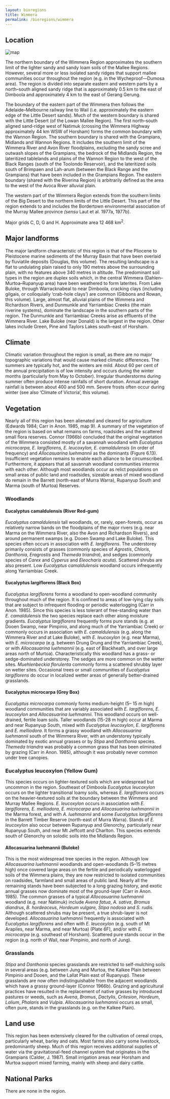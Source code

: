 ```yaml
---
layout: bioregions
title: Wimmera
permalink: /bioregions/wimmera
---
```


## Location
![map](http://data.rbg.vic.gov.au/geoserver/vicflora/wms?service=WMS&version=1.1.0&request=GetMap&layers=vicflora:vic_boundaries,vicflora:vicflora_bioregion&styles=polygon,red_polygon&bbox=140.96179,-39.19847,149.97651,-33.98057&width=480&height=278&srs=EPSG:4326&format=image%2Fsvg&cql_filter=INCLUDE;sub_name_7%20IN%20(%27Wimmera%27))

The northern boundary of the Wimmera Region approximates the southern limit of the lighter sandy and sandy loam soils of the Mallee Regions. However, several more or less isolated sandy ridges that support mallee communities occur throughout the region (e.g. in the Wycheproof—Dumosa area). The region is divided into separate eastern and western parts by a north–south aligned sandy ridge that is approximately 0.5 km to the east of Dimboola and approximately 4 km to the east of Gerang Gerung.

The boundary of the eastern part of the Wimmera then follows the Adelaide–Melbourne railway line to Wail (i.e. approximately the eastern edge of the Little Desert sands). Much of the western boundary is shared with the Little Desert (of the Lowan Mallee Region). The first north–south aligned sand-ridge west of Natimuk (crossing the Wimmera Highway approximately 44 km WSW of Horsham) forms the common boundary with the Wannon Region. The southern boundary is shared with the Grampians, Midlands and Wannon Regions. It includes the southern limit of the Wimmera River and Avon River floodplains, excluding the sandy scree and outwash slopes of the Grampians, the bedrock of the Midlands Region, the lateritized tablelands and plains of the Wannon Region to the west of the Black Ranges (south of the Toolondo Reservoir), and the lateritized soils south of Brimpaen and Lah-arum (between the Black Range and the Grampians) that have been included in the Grampians Region. The eastern boundary (shared with the Riverina Region) is arbitrarily defined as the area to the west of the Avoca River alluvial plain.

The western part of the Wimmera Region extends from the southern limits of the Big Desert to the northern limits of the Little Desert. This part of the region extends to and includes the Bordertown environmental association of the Murray Mallee province *(sensu* Laut et al. 1977a, 1977b).

Major grids C, D, G and H. Approximate area 12 468 km<sup>2</sup>.

## Major landforms
The major landform characteristic of this region is that of the Pliocene to Pleistocene marine sediments of the Murray Basin that have been overlaid by fluviatile deposits (Douglas, this volume). The resulting landscape is a flat to undulating plain raised to only 190 metres above the surrounding plain, with no features above 340 metres in altitude. The predominant soil types in the region are duplex soils which, in the central Wimmera (Dahlen–Murtoa–Rupanyup area) have been weathered to form laterites. From Lake Buloke, through Warracknabeal to near Dimboola, cracking clays (including gilgais, or colloquially ‘crab-hole clays’) are common (Gibbons and Rowan, this volume). Large, almost flat, alluvial plains of the Wimmera and Richardson Rivers, and Dunmunkle and Yarriambiac Creeks (the main riverine systems), dominate the landscape in the southern parts of the region. The Dunmunkle and Yarriambiac Creeks arise as effluents of the Wimmera River. Lake Buloke (near Donald) is the largest in the region. Other lakes include Green, Pine and Taylors Lakes south-east of Horsham.

## Climate
Climatic variation throughout the region is small, as there are no major topographic variations that would cause marked climatic differences. The summers are typically hot, and the winters are mild. About 60 per cent of the annual precipitation is of low intensity and occurs during the winter months (particularly from May to October). Irregular thunderstorms during summer often produce intense rainfalls of short duration. Annual average rainfall is between about 400 and 500 mm. Severe frosts often occur during winter (see also ‘Climate of Victoria’, this volume).

## Vegetation
Nearly all of this region has been alienated and cleared for agriculture (Edwards 1984; Carr in Anon. 1985, map 9). A summary of the vegetation of the region is based on what remains on farms, roadsides and the scattered small flora reserves. Connor (1966b) concluded that the original vegetation of the Wimmera consisted mostly of a savannah woodland with *Eucalyptus microcarpa, E. largiflorens, E. leucoxylon, E. camaldulensis* (in order of frequency) and *Allocasuarina luehmannii* as the dominants (Figure 6.13). Insufficient vegetation remains to enable each alliance to be circumscribed. Furthermore, it appears that all savannah woodland communities intermix with each other. Although most woodlands occur as relict populations on small areas of public land and roadsides, sizeable areas of mixed woodland do remain in the Barrett (north-east of Murra Warra), Rupanyup South and Marma (south of Murtoa) Reserves.

### Woodlands
#### Eucalyptus camaldulensis (River Red-gum)
*Eucalyptus camaldulensis* tall woodlands, or, rarely, open-forests, occur as relatively narrow bands on the floodplains of the major rivers (e.g. near Marma on the Wimmera River, also the Avon and Richardson Rivers), and around permanent swamps (e.g. Dooen Swamp and Lake Buloke). This species often occurs in association with *E. largiflorens*. The understorey primarily consists of grasses (commonly species of *Agrostis*, *Chloris*, *Danthonia*, *Eragrostis* and *Themeda triandra*), and sedges (commonly species of *Carex* and *Cyperus* and *Eleocharis acuta*). Scattered shrubs are also present. Low *Eucalyptus camaldulensis* woodland occurs infrequently along Yarriambiac Creek.

#### Eucalyptus largiflorens (Black Box)
*Eucalyptus largiflorens* forms a woodland to open-woodland community throughout much of the region. It is confined to areas of low-lying clay soils that are subject to infrequent flooding or periodic waterlogging (Carr in Anon. 1985). Since this species is less tolerant of free-standing water than *E. camaldulensis* the two species replace each other along moisture gradients. *Eucalyptus largiflorens* frequently forms pure stands (e.g. at Dooen Swamp, near Pimpinio, and along much of the Yarriambiac Creek) or commonly occurs in association with *E. camaldulensis* (e.g. along the Wimmera River and at Lake Buloke), with *E. leucoxylon* (e.g. near Marma), with *E. microcarpa* (e.g. between Drung Drung and the Yarriambiac Creek), or with *Allocasuarina luehmannii* (e.g. east of Blackheath, and over large areas north of Murtoa). Characteristically this woodland has a grass- or sedge-dominated understorey. The sedges are more common on the wetter sites. *Muehlenbeckia florulenta* commonly forms a scattered shrubby layer on wetter sites. Occasional trees or small communities of *Eucalyptus largiflorens* do occur in localized wetter areas of generally better-drained grasslands.

#### Eucalyptus microcarpa (Grey Box)
*Eucalyptus microcarpa* commonly forms medium-height (5– 15 m high) woodland communities that are variably associated with *E. largiflorens*, *E. leucoxylon* and *Allocasuarina luehmannii*. This woodland occurs on well-drained, fertile loam soils. Taller woodlands (15-28 m high) occur at Marma and near Rupanyup South, mixed with *Eucalyptus leucoxylon*, *E. largiflorens* and *E. melliodora*. It forms a grassy woodland with *Allocasuarina luehmannii* south of the Wimmera River, with an understorey typically dominated by exotic annual grasses or by *Stipa* and *Danthonia* species. *Themeda triandra* was probably a common grass that has been eliminated by grazing (Carr in Anon. 1985), although it was probably never common under tree canopies.

### Eucalyptus leucoxylon (Yellow Gum)
This species occurs on lighter-textured soils which are widespread but uncommon in the region. Southeast of Dimboola *Eucalyptus leucoxylon* occurs on the lighter transitional loamy soils, whereas *E. largiflorens* occurs on the heavier-textured soils at the boundary between the Wimmera and Murray Mallee Regions. *E. leucoxylon* occurs in association with *E. largiflorens, E. melliodora, E. microcarpa* and *Allocasuarina luehmannii* in the Marma forest, and with *A. luehmannii* and some *Eucalyptus largiflorens* in the Barrett Timber Reserve (north-east of Murra Warra). Stands of *E. leucoxylon* also occur between Rupanyup and Glenorchy, particularly near Rupanyup South, and near Mt Jeffcott and Charlton. This species extends south of Glenorchy on solodic soils into the Midlands Region.

#### Allocasuarina luehmannii (Buloke)
This is the most widespread tree species in the region. Although low *Allocasuarina luehmannii* woodlands and open-woodlands (5–15 metres high) once covered large areas on the fertile and periodically waterlogged soils of the Wimmera plains, they are now restricted to isolated communities on roadsides, farmland and small areas of public land. Nearly all the remaining stands have been subjected to a long grazing history, and exotic annual grasses now dominate most of the ground-layer (Carr in Anon. 1985). The common grasses of a typical *Allocasuarina luehmannii* woodland (e.g. near Natimuk) include *Avena fatua*, *A. sativa*, *Bromus diandrus*, *B. hordeaceus*, *Hordeum vulgare, Stipa nodosa* and *S. rudis.* Although scattered shrubs may be present, a true shrub-layer is not developed. *Allocasuarina luehmannii* frequently is associated with *Eucalyptus largiflorens* and often with *E. leucoxylon* (e.g. south of Mt Arapiles, near Marma, and near Murtoa) (Plate 6F), and/or with *E. microcarpa* (e.g. southeast of Horsham). Scattered pure stands occur in the region (e.g. north of Wail, near Pimpinio, and north of Jung).

### Grasslands
*Stipa* and *Danthonia* species grasslands are restricted to self-mulching soils in several areas (e.g. between Jung and Murtoa, the Kalkee Plain between Pimpinio and Dooen, and the Lallat Plain east of Rupanyup). These grasslands are now often indistinguishable from the adjacent woodlands which have a grassy ground-layer (Connor 1966b). Grazing and agricultural practices have resulted in the replacement of native grasses by introduced pastures or weeds, such as *Avena*, *Bromus*, *Dactylis*, *Critesion*, *Hordeum*, *Lolium*, *Phalaris* and *Vulpia*. *Allocasuarina luehmannii* occurs as small, often pure, stands in the grasslands (e.g. on the Kalkee Plain).

## Land use
This region has been extensively cleared for the cultivation of cereal crops, particularly wheat, barley and oats. Most farms also carry some livestock, predominantly sheep. Much of this region receives additional supplies of water via the gravitational-feed channel system that originates in the Grampians (Calder, J. 1987). Small irrigation areas near Horsham and Murtoa support mixed farming, mainly with sheep and dairy cattle.

## National Parks
There are none in the region.
